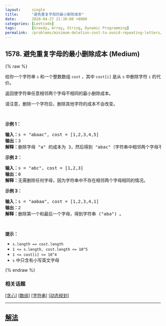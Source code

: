 ```yaml
---
layout:     single
title:      "避免重复字母的最小删除成本"
date:       2020-04-27 21:30:00 +0800
categories: [Leetcode]
tags:       [Greedy, Array, String, Dynamic Programming]
permalink:  /problems/minimum-deletion-cost-to-avoid-repeating-letters/
---
```


## 1578. 避免重复字母的最小删除成本 (Medium)

{% raw %}

<p>给你一个字符串 <code>s</code> 和一个整数数组 <code>cost</code> ，其中 <code>cost[i]</code> 是从 <code>s</code> 中删除字符 <code>i</code> 的代价。</p>

<p>返回使字符串任意相邻两个字母不相同的最小删除成本。</p>

<p>请注意，删除一个字符后，删除其他字符的成本不会改变。</p>

<p>&nbsp;</p>

<p><strong>示例 1：</strong></p>

<pre>
<strong>输入：</strong>s = &quot;abaac&quot;, cost = [1,2,3,4,5]
<strong>输出：</strong>3
<strong>解释：</strong>删除字母 &quot;a&quot; 的成本为 3，然后得到 &quot;abac&quot;（字符串中相邻两个字母不相同）。
</pre>

<p><strong>示例 2：</strong></p>

<pre>
<strong>输入：</strong>s = &quot;abc&quot;, cost = [1,2,3]
<strong>输出：</strong>0
<strong>解释：</strong>无需删除任何字母，因为字符串中不存在相邻两个字母相同的情况。
</pre>

<p><strong>示例 3：</strong></p>

<pre>
<strong>输入：</strong>s = &quot;aabaa&quot;, cost = [1,2,3,4,1]
<strong>输出：</strong>2
<strong>解释：</strong>删除第一个和最后一个字母，得到字符串 (&quot;aba&quot;) 。
</pre>

<p>&nbsp;</p>

<p><strong>提示：</strong></p>

<ul>
	<li><code>s.length == cost.length</code></li>
	<li><code>1 &lt;= s.length, cost.length &lt;= 10^5</code></li>
	<li><code>1 &lt;= cost[i] &lt;=&nbsp;10^4</code></li>
	<li><code>s</code> 中只含有小写英文字母</li>
</ul>

{% endraw %}

### 相关话题
  [[贪心](https://github.com/awesee/leetcode/tree/master/tag/greedy/README.md)]
  [[数组](https://github.com/awesee/leetcode/tree/master/tag/array/README.md)]
  [[字符串](https://github.com/awesee/leetcode/tree/master/tag/string/README.md)]
  [[动态规划](https://github.com/awesee/leetcode/tree/master/tag/dynamic-programming/README.md)]

---

## [解法](https://github.com/awesee/leetcode/tree/master/problems/minimum-deletion-cost-to-avoid-repeating-letters)

